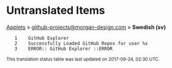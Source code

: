 # Untranslated Items
[Applets](../../../README.md) &#187; [github-projects@morgan-design.com](../README.md) &#187; **Swedish (sv)**

       1	GitHub Explorer
       2	Successfully Loaded GitHub Repos for user %s
       3	ERROR:: GitHub Explorer ::ERROR

<sup>This translation status table was last updated on 2017-09-24, 02:30 UTC.</sup>
